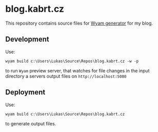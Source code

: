 # blog.kabrt.cz
This repository contains source files for [Wyam generator](https://wyam.io) for my blog.

## Development
Use: 
```
wyam build c:\Users\Lukas\Source\Repos\blog.kabrt.cz -w -p
```
to run `Wyam` preview server, that watches for file changes in the input directory a servers output files on `http://localhost:5080` 

## Deployment
Use: 
```
wyam build c:\Users\Lukas\Source\Repos\blog.kabrt.cz
```
to generate output files.
